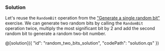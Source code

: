 ### Solution

Let's reuse the `RandomBit` operation from the ["Generate a single random bit"](random_bit) exercise.
We can generate two random bits by calling the `RandomBit` operation twice, multiply the most significant bit by 2 and add the second random bit to generate a random two-bit number.

@[solution]({
    "id": "random_two_bits_solution",
    "codePath": "solution.qs"
})
